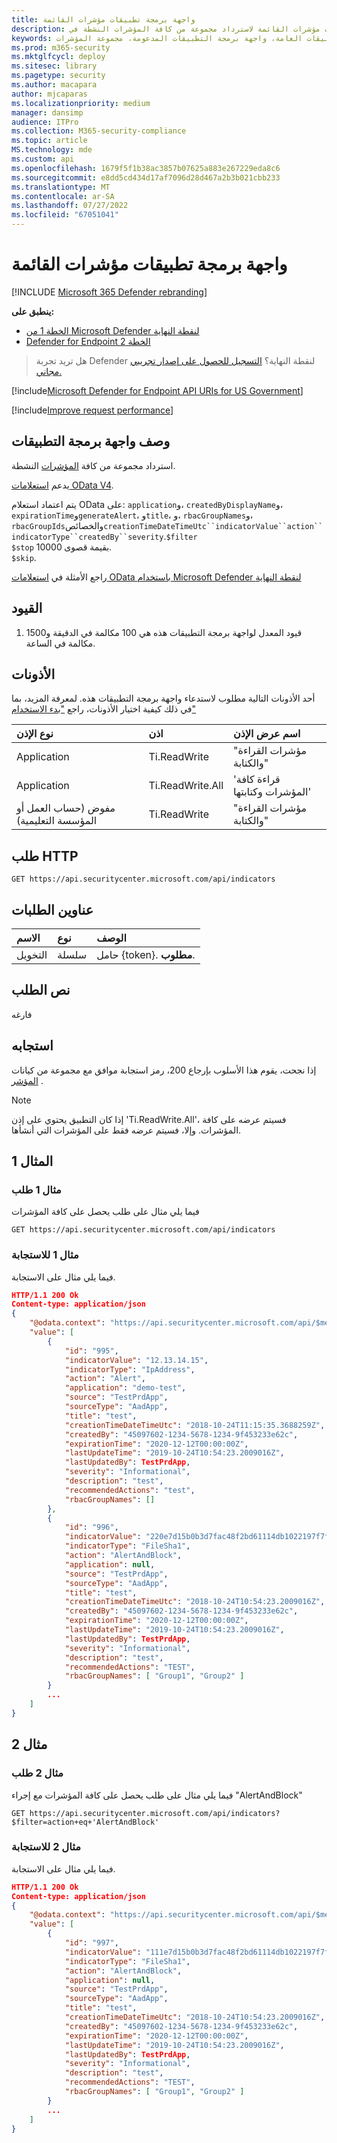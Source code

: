 ```yaml
---
title: واجهة برمجة تطبيقات مؤشرات القائمة
description: تعرف على كيفية استخدام واجهة برمجة تطبيقات مؤشرات القائمة لاسترداد مجموعة من كافة المؤشرات النشطة في Microsoft Defender لنقطة النهاية.
keywords: واجهة برمجة التطبيقات، واجهة برمجة التطبيقات العامة، واجهة برمجة التطبيقات المدعومة، مجموعة المؤشرات
ms.prod: m365-security
ms.mktglfcycl: deploy
ms.sitesec: library
ms.pagetype: security
ms.author: macapara
author: mjcaparas
ms.localizationpriority: medium
manager: dansimp
audience: ITPro
ms.collection: M365-security-compliance
ms.topic: article
MS.technology: mde
ms.custom: api
ms.openlocfilehash: 1679f5f1b38ac3857b07625a883e267229eda8c6
ms.sourcegitcommit: e8dd5cd434d17af7096d28d467a2b3b021cbb233
ms.translationtype: MT
ms.contentlocale: ar-SA
ms.lasthandoff: 07/27/2022
ms.locfileid: "67051041"
---
```

# <a name="list-indicators-api"></a>واجهة برمجة تطبيقات مؤشرات القائمة

[!INCLUDE [Microsoft 365 Defender rebranding](../../includes/microsoft-defender.md)]

**ينطبق على:**
- [الخطة 1 من Microsoft Defender لنقطة النهاية](https://go.microsoft.com/fwlink/p/?linkid=2154037)
- [Defender for Endpoint الخطة 2](https://go.microsoft.com/fwlink/p/?linkid=2154037)

> هل تريد تجربة Defender لنقطة النهاية؟ [التسجيل للحصول على إصدار تجريبي مجاني.](https://signup.microsoft.com/create-account/signup?products=7f379fee-c4f9-4278-b0a1-e4c8c2fcdf7e&ru=https://aka.ms/MDEp2OpenTrial?ocid=docs-wdatp-exposedapis-abovefoldlink)

[!include[Microsoft Defender for Endpoint API URIs for US Government](../../includes/microsoft-defender-api-usgov.md)]

[!include[Improve request performance](../../includes/improve-request-performance.md)]

## <a name="api-description"></a>وصف واجهة برمجة التطبيقات

استرداد مجموعة من كافة [المؤشرات](ti-indicator.md) النشطة.

يدعم [استعلامات OData V4](https://www.odata.org/documentation/).

يتم اعتماد استعلام OData على: `application`و، `createdByDisplayName`و، `expirationTime`و`generateAlert`، و`title`، و، `rbacGroupNames`و، `rbacGroupIds`والخصائص`creationTimeDateTimeUtc``indicatorValue``action``indicatorType``createdBy``severity`.`$filter`
<br>```$stop``` بقيمة قصوى 10000. 
<br>```$skip```.

راجع الأمثلة في [استعلامات OData باستخدام Microsoft Defender لنقطة النهاية](exposed-apis-odata-samples.md)

## <a name="limitations"></a>القيود

1. قيود المعدل لواجهة برمجة التطبيقات هذه هي 100 مكالمة في الدقيقة و1500 مكالمة في الساعة. 

## <a name="permissions"></a>الأذونات

أحد الأذونات التالية مطلوب لاستدعاء واجهة برمجة التطبيقات هذه. لمعرفة المزيد، بما في ذلك كيفية اختيار الأذونات، راجع ["بدء الاستخدام"](apis-intro.md)

نوع الإذن|اذن|اسم عرض الإذن
:---|:---|:---
Application|Ti.ReadWrite|"مؤشرات القراءة والكتابة"
Application|Ti.ReadWrite.All|'قراءة كافة المؤشرات وكتابتها'
مفوض (حساب العمل أو المؤسسة التعليمية)|Ti.ReadWrite|"مؤشرات القراءة والكتابة"

## <a name="http-request"></a>طلب HTTP

```http
GET https://api.securitycenter.microsoft.com/api/indicators
```

## <a name="request-headers"></a>عناوين الطلبات

الاسم|نوع|الوصف
:---|:---|:---
التخويل|سلسلة|حامل {token}. **مطلوب**.

## <a name="request-body"></a>نص الطلب

فارغه

## <a name="response"></a>استجابه

إذا نجحت، يقوم هذا الأسلوب بإرجاع 200، رمز استجابة موافق مع مجموعة من كيانات [المؤشر](ti-indicator.md) .

> [!NOTE]
> إذا كان التطبيق يحتوي على إذن 'Ti.ReadWrite.All'، فسيتم عرضه على كافة المؤشرات. وإلا، فسيتم عرضه فقط على المؤشرات التي أنشأها.

## <a name="example-1"></a>‏المثال 1‏

### <a name="example-1-request"></a>مثال 1 طلب

فيما يلي مثال على طلب يحصل على كافة المؤشرات

```http
GET https://api.securitycenter.microsoft.com/api/indicators
```

### <a name="example-1-response"></a>مثال 1 للاستجابة

فيما يلي مثال على الاستجابة.

```json
HTTP/1.1 200 Ok
Content-type: application/json
{
    "@odata.context": "https://api.securitycenter.microsoft.com/api/$metadata#Indicators",
    "value": [
        {
            "id": "995",
            "indicatorValue": "12.13.14.15",
            "indicatorType": "IpAddress",
            "action": "Alert",
            "application": "demo-test",
            "source": "TestPrdApp",
            "sourceType": "AadApp",
            "title": "test",
            "creationTimeDateTimeUtc": "2018-10-24T11:15:35.3688259Z",
            "createdBy": "45097602-1234-5678-1234-9f453233e62c",
            "expirationTime": "2020-12-12T00:00:00Z",
            "lastUpdateTime": "2019-10-24T10:54:23.2009016Z",
            "lastUpdatedBy": TestPrdApp,
            "severity": "Informational",
            "description": "test",
            "recommendedActions": "test",
            "rbacGroupNames": []
        },
        {
            "id": "996",
            "indicatorValue": "220e7d15b0b3d7fac48f2bd61114db1022197f7f",
            "indicatorType": "FileSha1",
            "action": "AlertAndBlock",
            "application": null,
            "source": "TestPrdApp",
            "sourceType": "AadApp",
            "title": "test",
            "creationTimeDateTimeUtc": "2018-10-24T10:54:23.2009016Z",
            "createdBy": "45097602-1234-5678-1234-9f453233e62c",
            "expirationTime": "2020-12-12T00:00:00Z",
            "lastUpdateTime": "2019-10-24T10:54:23.2009016Z",
            "lastUpdatedBy": TestPrdApp,
            "severity": "Informational",
            "description": "test",
            "recommendedActions": "TEST",
            "rbacGroupNames": [ "Group1", "Group2" ]
        }
        ...
    ]
}
```

## <a name="example-2"></a>مثال 2

### <a name="example-2-request"></a>مثال 2 طلب

فيما يلي مثال على طلب يحصل على كافة المؤشرات مع إجراء "AlertAndBlock" 

```http
GET https://api.securitycenter.microsoft.com/api/indicators?$filter=action+eq+'AlertAndBlock'
```

### <a name="example-2-response"></a>مثال 2 للاستجابة

فيما يلي مثال على الاستجابة.

```json
HTTP/1.1 200 Ok
Content-type: application/json
{
    "@odata.context": "https://api.securitycenter.microsoft.com/api/$metadata#Indicators",
    "value": [
        {
            "id": "997",
            "indicatorValue": "111e7d15b0b3d7fac48f2bd61114db1022197f7f",
            "indicatorType": "FileSha1",
            "action": "AlertAndBlock",
            "application": null,
            "source": "TestPrdApp",
            "sourceType": "AadApp",
            "title": "test",
            "creationTimeDateTimeUtc": "2018-10-24T10:54:23.2009016Z",
            "createdBy": "45097602-1234-5678-1234-9f453233e62c",
            "expirationTime": "2020-12-12T00:00:00Z",
            "lastUpdateTime": "2019-10-24T10:54:23.2009016Z",
            "lastUpdatedBy": TestPrdApp,
            "severity": "Informational",
            "description": "test",
            "recommendedActions": "TEST",
            "rbacGroupNames": [ "Group1", "Group2" ]
        }
        ...
    ]
}
```
